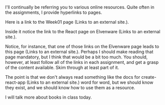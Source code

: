 I'll continually be referring you to various online resources. Quite often in the assignments, I provide hyperlinks to pages.

Here is a link to the Week01 page (Links to an external site.).

Inside it notice the link to the React page on Elvenware (Links to an external site.).

Notice, for instance, that one of those links on the Elvenware page leads to this page (Links to an external site.). Perhaps I should make reading that page mandatory, but I think that would be a bit too much. You should, however, at least follow all of the links in each assignment, and get a grasp of the content available. Skim through at least part of it.

The point is that we don't always read something like the docs for create-react-app (Links to an external site.) word for word, but we should know they exist, and we should know how to use them as a resource.

I will talk more about books in class today.
